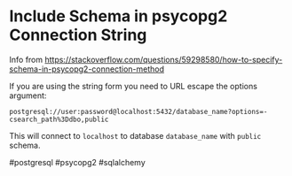 # Include Schema in psycopg2 Connection String

Info from
https://stackoverflow.com/questions/59298580/how-to-specify-schema-in-psycopg2-connection-method


If you are using the string form you need to URL escape the options argument:

```
postgresql://user:password@localhost:5432/database_name?options=-csearch_path%3Ddbo,public
```

This will connect to `localhost` to database `database_name` with `public`
schema.

#postgresql #psycopg2 #sqlalchemy
